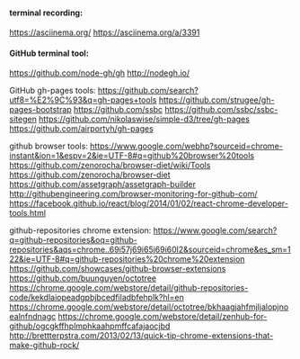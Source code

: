 #### terminal recording:
https://asciinema.org/
https://asciinema.org/a/3391

#### GitHub terminal tool:
https://github.com/node-gh/gh
http://nodegh.io/

GitHub gh-pages tools:
https://github.com/search?utf8=%E2%9C%93&q=gh-pages+tools
https://github.com/strugee/gh-pages-bootstrap
https://github.com/ssbc
https://github.com/ssbc/ssbc-sitegen
https://github.com/nikolaswise/simple-d3/tree/gh-pages
https://github.com/airportyh/gh-pages

github browser tools:
https://www.google.com/webhp?sourceid=chrome-instant&ion=1&espv=2&ie=UTF-8#q=github%20browser%20tools
https://github.com/zenorocha/browser-diet/wiki/Tools
https://github.com/zenorocha/browser-diet
https://github.com/assetgraph/assetgraph-builder
http://githubengineering.com/browser-monitoring-for-github-com/
https://facebook.github.io/react/blog/2014/01/02/react-chrome-developer-tools.html

github-repositories chrome extension:
https://www.google.com/search?q=github-repositories&oq=github-repositories&aqs=chrome..69i57j69i65j69i60l2&sourceid=chrome&es_sm=122&ie=UTF-8#q=github-repositories%20chrome%20extension
https://github.com/showcases/github-browser-extensions
https://github.com/buunguyen/octotree
https://chrome.google.com/webstore/detail/github-repositories-code/kekdlaiopeadgpbjbcedfiladbfehplk?hl=en
https://chrome.google.com/webstore/detail/octotree/bkhaagjahfmjljalopjnoealnfndnagc
https://chrome.google.com/webstore/detail/zenhub-for-github/ogcgkffhplmphkaahpmffcafajaocjbd
http://brettterpstra.com/2013/02/13/quick-tip-chrome-extensions-that-make-github-rock/
